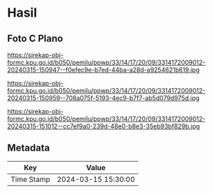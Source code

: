 # Hasil

## Foto C Plano

https://sirekap-obj-formc.kpu.go.id/b050/pemilu/ppwp/33/14/17/20/09/3314172009012-20240315-150947--f0efec9e-b7ed-44ba-a28d-a9254621b619.jpg

https://sirekap-obj-formc.kpu.go.id/b050/pemilu/ppwp/33/14/17/20/09/3314172009012-20240315-150959--708a075f-5193-4ec9-b7f7-ab5d079d975d.jpg

https://sirekap-obj-formc.kpu.go.id/b050/pemilu/ppwp/33/14/17/20/09/3314172009012-20240315-151012--cc7ef9a0-239d-48e0-b8e3-35eb93bf829b.jpg


## Metadata

| Key        | Value               |
| ---------- | ------------------- |
| Time Stamp | 2024-03-15 15:30:00 |



